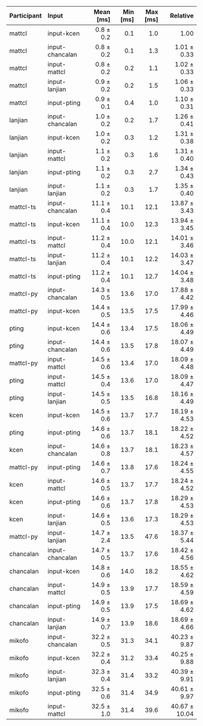 | Participant | Input | Mean [ms] | Min [ms] | Max [ms] | Relative |
|:---|:---|---:|---:|---:|---:|
| mattcl | input-kcen | 0.8 ± 0.2 | 0.1 | 1.0 | 1.00 |
| mattcl | input-chancalan | 0.8 ± 0.2 | 0.1 | 1.3 | 1.01 ± 0.33 |
| mattcl | input-mattcl | 0.8 ± 0.2 | 0.2 | 1.1 | 1.02 ± 0.33 |
| mattcl | input-lanjian | 0.9 ± 0.2 | 0.2 | 1.5 | 1.06 ± 0.33 |
| mattcl | input-pting | 0.9 ± 0.1 | 0.4 | 1.0 | 1.10 ± 0.31 |
| lanjian | input-chancalan | 1.0 ± 0.2 | 0.2 | 1.7 | 1.26 ± 0.41 |
| lanjian | input-kcen | 1.0 ± 0.2 | 0.3 | 1.2 | 1.31 ± 0.38 |
| lanjian | input-mattcl | 1.1 ± 0.2 | 0.3 | 1.6 | 1.31 ± 0.40 |
| lanjian | input-pting | 1.1 ± 0.2 | 0.3 | 2.7 | 1.34 ± 0.43 |
| lanjian | input-lanjian | 1.1 ± 0.2 | 0.3 | 1.7 | 1.35 ± 0.40 |
| mattcl-ts | input-chancalan | 11.1 ± 0.4 | 10.1 | 12.1 | 13.87 ± 3.43 |
| mattcl-ts | input-kcen | 11.1 ± 0.4 | 10.0 | 12.3 | 13.94 ± 3.45 |
| mattcl-ts | input-mattcl | 11.2 ± 0.4 | 10.0 | 12.1 | 14.01 ± 3.46 |
| mattcl-ts | input-lanjian | 11.2 ± 0.4 | 10.1 | 12.2 | 14.03 ± 3.47 |
| mattcl-ts | input-pting | 11.2 ± 0.4 | 10.1 | 12.7 | 14.04 ± 3.48 |
| mattcl-py | input-chancalan | 14.3 ± 0.5 | 13.6 | 17.0 | 17.88 ± 4.42 |
| mattcl-py | input-kcen | 14.4 ± 0.5 | 13.5 | 17.5 | 17.99 ± 4.46 |
| pting | input-kcen | 14.4 ± 0.6 | 13.4 | 17.5 | 18.06 ± 4.49 |
| pting | input-chancalan | 14.4 ± 0.6 | 13.5 | 17.8 | 18.07 ± 4.49 |
| mattcl-py | input-mattcl | 14.5 ± 0.6 | 13.4 | 17.0 | 18.09 ± 4.48 |
| pting | input-mattcl | 14.5 ± 0.4 | 13.6 | 17.0 | 18.09 ± 4.47 |
| pting | input-lanjian | 14.5 ± 0.5 | 13.5 | 16.8 | 18.16 ± 4.49 |
| kcen | input-kcen | 14.5 ± 0.6 | 13.7 | 17.7 | 18.19 ± 4.53 |
| pting | input-pting | 14.6 ± 0.6 | 13.7 | 18.1 | 18.22 ± 4.52 |
| kcen | input-chancalan | 14.6 ± 0.8 | 13.7 | 18.1 | 18.23 ± 4.57 |
| mattcl-py | input-pting | 14.6 ± 0.7 | 13.8 | 17.6 | 18.24 ± 4.55 |
| kcen | input-mattcl | 14.6 ± 0.5 | 13.7 | 17.7 | 18.24 ± 4.52 |
| kcen | input-pting | 14.6 ± 0.6 | 13.7 | 17.8 | 18.29 ± 4.53 |
| kcen | input-lanjian | 14.6 ± 0.5 | 13.6 | 17.3 | 18.29 ± 4.53 |
| mattcl-py | input-lanjian | 14.7 ± 2.4 | 13.5 | 47.6 | 18.37 ± 5.44 |
| chancalan | input-chancalan | 14.7 ± 0.5 | 13.7 | 17.6 | 18.42 ± 4.56 |
| chancalan | input-kcen | 14.8 ± 0.6 | 14.0 | 18.2 | 18.55 ± 4.62 |
| chancalan | input-mattcl | 14.9 ± 0.5 | 13.9 | 17.7 | 18.59 ± 4.59 |
| chancalan | input-pting | 14.9 ± 0.5 | 13.9 | 17.5 | 18.69 ± 4.62 |
| chancalan | input-lanjian | 14.9 ± 0.7 | 13.9 | 18.6 | 18.69 ± 4.66 |
| mikofo | input-chancalan | 32.2 ± 0.5 | 31.3 | 34.1 | 40.23 ± 9.87 |
| mikofo | input-kcen | 32.2 ± 0.4 | 31.2 | 33.4 | 40.25 ± 9.88 |
| mikofo | input-lanjian | 32.3 ± 0.4 | 31.4 | 33.2 | 40.39 ± 9.91 |
| mikofo | input-pting | 32.5 ± 0.6 | 31.4 | 34.9 | 40.61 ± 9.97 |
| mikofo | input-mattcl | 32.5 ± 1.0 | 31.4 | 39.6 | 40.67 ± 10.04 |
